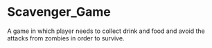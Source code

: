 # Scavenger_Game
A game in which player needs to collect drink and food and avoid the attacks from zombies in order to survive.
